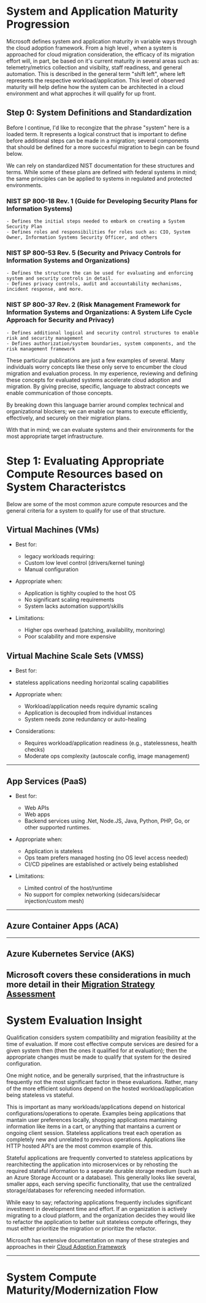 # System and Application Maturity Progression

Microsoft defines system and application maturity in variable ways through the cloud adoption framework.
From a high level , when a system is approached for cloud migration consideration, the efficacy of its migration effort
will, in part, be based on it's current maturity in several areas such as: telemetry/metrics collection and visibilty, staff readiness, and general automation. This is described in the general term "shift left", where left represents the respective workload/application. This level of observed maturity will help define how the system can be architected in a cloud environment and what approches it will qualify for up front.


## Step 0: System Definitions and Standardization

Before I continue, I'd like to recongize that the phrase "system" here is a loaded term. It represents a logical construct that is important to define before additional steps can be made in a migration; several components that should be defined for a more succesful migration to begin can be found below.

We can rely on standardized NIST documentation for these structures and terms. While some of these plans are defined with federal systems in mind; the same principles can be applied to systems in regulated and protected environments.

### NIST SP 800-18 Rev. 1 (Guide for Developing Security Plans for Information Systems)
    - Defines the initial steps needed to embark on creating a System Security Plan
    - Defines roles and responsibilities for roles such as: CIO, System Owner, Information Systems Security Officer, and others

### NIST SP 800-53 Rev. 5 (Security and Privacy Controls for Information Systems and Organizations)
    - Defines the structure the can be used for evaluating and enforcing system and security controls in detail.
    - Defines privacy controls, audit and accountability mechanisms, incident response, and more.

### NIST SP 800-37 Rev. 2 (Risk Management Framework for Information Systems and Organizations: A System Life Cycle Approach for Security and Privacy)
    - Defines additional logical and security control structures to enable risk and security management
    - Defines authorization/system boundaries, system components, and the risk management framework

These particular publications are just a few examples of several. Many individuals worry concepts like these only serve to encumber the cloud migration and evaluation process. In my experience, reviewing and defining these concepts for evaluated systems accelerate cloud adoption and migration. By giving precise, specific, language to abstract concepts we enable communication of those concepts.

By breaking down this language barrier around complex technical and organizational blockers; we can enable our teams to execute efficiently, effectively, and securely on their migration plans.

With that in mind; we can evaluate systems and their environments for the most appropriate target infrastructure.


# Step 1: Evaluating Appropriate Compute Resources based on System Characteristcs

Below are some of the most common azure compute resources and the general criteria for a system to qualify for use of that structure. 


## Virtual Machines (VMs)

- Best for:
  - legacy workloads requiring:
  - Custom low level control (drivers/kernel tuning)
  - Manual configuration

- Appropriate when:
  - Application is tighlty coupled to the host OS
  - No significant scaling requirements
  - System lacks automation support/skills

- Limitations:
  - Higher ops overhead (patching, availability, monitoring)
  - Poor scalability and more expensive


## Virtual Machine Scale Sets (VMSS)

- Best for:
 - stateless applications needing horizontal scaling capabilities

- Appropriate when:
  - Workload/application needs require dynamic scaling
  - Application is decoupled from individual instances
  - System needs zone redundancy or auto-healing

- Considerations:
  - Requires workload/application readiness (e.g., statelessness, health checks)
  - Moderate ops complexity (autoscale config, image management)

---

## App Services (PaaS)

- Best for:
  - Web APIs
  - Web apps
  - Backend services using .Net, Node.JS, Java, Python, PHP, Go, or other supported runtimes.

- Appropriate when:
  - Application is stateless
  - Ops team prefers managed hosting (no OS level access needed)
  - CI/CD pipelines are established or actively being established

- Limitations:
  - Limited control of the host/runtime
  - No support for complex networking (sidecars/sidecar injection/custom mesh)

---

## Azure Container Apps (ACA)


---

## Azure Kubernetes Service (AKS)



Microsoft covers these considerations in much more detail in their [Migration Strategy Assessment](https://learn.microsoft.com/en-us/azure/cloud-adoption-framework/plan/select-cloud-migration-strategy)
---
# System Evaluation Insight

Qualification considers system compatibility and migration feasibility at the time of evaluation. If more cost effective compute services are desired for a given system then (then the ones it qualified for at evaluation); then the appropriate changes must be made to qualify that system for the desired configuration.

One might notice, and be generally surprised, that the infrastructure is frequently not the most significant factor in these evaluations. Rather, many of the more efficient solutions depend on the hosted workload/application being stateless vs stateful.

This is important as many workloads/applications depend on historical configurations/operations to operate. Examples being applications that mantain user preferences locally, shopping applications mantaining information like items in a cart, or anything that mantains a current or ongoing client session. Stateless applications treat each operation as completely new and unrelated to previous operations. Applications like HTTP hosted API's are the most common example of this.

Stateful applications are frequently converted to stateless applications by rearchitecting the application into microservices or by rehosting the required stateful information to a seperate durable storage medium (such as an Azure Storage Account or a database). This generally looks like several, smaller apps, each serving specific functionality, that use the centralized storage/databases for referencing needed information.

While easy to say; refactoring applications frequently includes significant investment in development time and effort. If an organization is actively migrating to a cloud platform, and the organization decides they would like to refactor the application to better suit stateless compute offerings, they must either prioritize the migration or prioritize the refactor.

Microsoft has extensive documentation on many of these strategies and approaches in their [Cloud Adoption Framework](https://learn.microsoft.com/en-us/azure/cloud-adoption-framework/modernize/modernize-strategies/)

---

# System Compute Maturity/Modernization Flow




